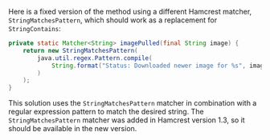 Here is a fixed version of the method using a different Hamcrest matcher, `StringMatchesPattern`, which should work as a replacement for `StringContains`:

```java
private static Matcher<String> imagePulled(final String image) {
    return new StringMatchesPattern(
        java.util.regex.Pattern.compile(
            String.format("Status: Downloaded newer image for %s", image)
        )
    );
}
```
This solution uses the `StringMatchesPattern` matcher in combination with a regular expression pattern to match the desired string. The `StringMatchesPattern` matcher was added in Hamcrest version 1.3, so it should be available in the new version.